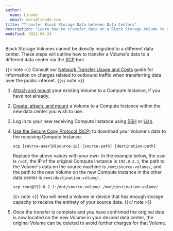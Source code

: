 ```yaml
---
author:
  name: Linode
  email: docs@linode.com
title: "Transfer Block Storage Data between Data Centers"
description: "Learn how to transfer data on a Block Storage Volume to a different data center."
modified: 2022-08-24
---
```


Block Storage Volumes cannot be directly migrated to a different data center. These steps will outline how to transfer a Volume's data to a different data center via the [SCP](/docs/guides/download-files-from-your-linode/#download-specific-files-or-directories-over-ssh) tool.

{{< note >}}
Consult our [Network Transfer Usage and Costs](/docs/guides/network-transfer/) guide for information on charges related to outbound traffic when transferring data over the public internet.
{{</ note >}}

1. [Attach and mount](/docs/products/storage/block-storage/guides/manage-volumes/) your existing Volume to a Compute Instance, if you have not already.

1. [Create, attach, and mount](/docs/products/storage/block-storage/guides/manage-volumes/) a Volume to a Compute Instance within the new data center you wish to use.

1. Log in to your new receiving Compute Instance using [SSH](/docs/guides/connect-to-server-over-ssh/) or [Lish](/docs/guides/lish/).

1.  [Use the Secure Copy Protocol (SCP)](/docs/guides/download-files-from-your-linode/#download-specific-files-or-directories-over-ssh) to download your Volume's data to the receiving Compute Instance.

        scp [source-user]@[source-ip]:[source-path] [destination-path]

    Replace the above values with your own. In the example below, the user is `root`, the IP of the original Compute Instance is `192.0.2.1`, the path to the Volume's data on the source machine is `/mnt/source-volume/`, and the path to the new Volume on the new Compute Instance in the other data center is `/mnt/destination-volume/`.

        scp root@192.0.2.1:/mnt/source-volume/ /mnt/destination-volume/

    {{< note >}}
You will need a Volume or device that has enough storage capacity to receive the entirety of your source data.
{{</ note >}}

1. Once the transfer is complete and you have confirmed the original data is now located on the new Volume in your desired data center, the original Volume can be deleted to avoid further charges for that Volume.